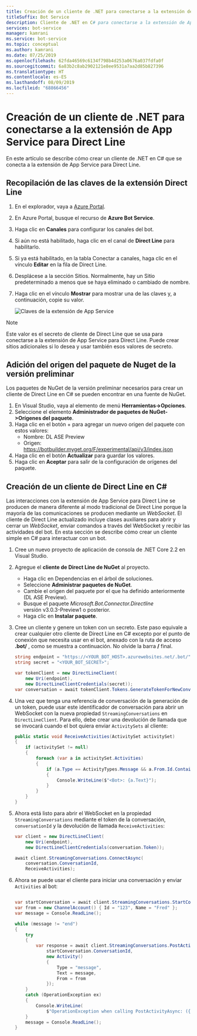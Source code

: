 ```yaml
---
title: Creación de un cliente de .NET para conectarse a la extensión de App Service para Direct Line
titleSuffix: Bot Service
description: Cliente de .NET en C# para conectarse a la extensión de App Service para Direct Line
services: bot-service
manager: kamrani
ms.service: bot-service
ms.topic: conceptual
ms.author: kamrani
ms.date: 07/25/2019
ms.openlocfilehash: 62fda46569c6134f798b4d253a0676a037fdfa0f
ms.sourcegitcommit: 6a83b2c8ab2902121e8ee9531a7aa2d85b827396
ms.translationtype: HT
ms.contentlocale: es-ES
ms.lasthandoff: 08/09/2019
ms.locfileid: "68866456"
---
```

# <a name="create-net-client-to-connect-to-direct-line-app-service-extension"></a>Creación de un cliente de .NET para conectarse a la extensión de App Service para Direct Line

En este artículo se describe cómo crear un cliente de .NET en C# que se conecta a la extensión de App Service para Direct Line.

## <a name="gather-your-direct-line-extension-keys"></a>Recopilación de las claves de la extensión Direct Line

1. En el explorador, vaya a [Azure Portal](https://portal.azure.com/).
1. En Azure Portal, busque el recurso de **Azure Bot Service**.
1. Haga clic en **Canales** para configurar los canales del bot.
1. Si aún no está habilitado, haga clic en el canal de **Direct Line** para habilitarlo. 
1. Si ya está habilitado, en la tabla Conectar a canales, haga clic en el vínculo **Editar** en la fila de Direct Line.
1. Desplácese a la sección Sitios. Normalmente, hay un Sitio predeterminado a menos que se haya eliminado o cambiado de nombre.
1. Haga clic en el vínculo **Mostrar** para mostrar una de las claves y, a continuación, copie su valor.

    ![Claves de la extensión de App Service](./media/channels/direct-line-extension-extension-keys-net-client.png)

> [!NOTE]
> Este valor es el secreto de cliente de Direct Line que se usa para conectarse a la extensión de App Service para Direct Line. Puede crear sitios adicionales si lo desea y usar también esos valores de secreto.

## <a name="add-the-preview-nuget-package-source"></a>Adición del origen del paquete de Nuget de la versión preliminar

Los paquetes de NuGet de la versión preliminar necesarios para crear un cliente de Direct Line en C# se pueden encontrar en una fuente de NuGet.

1. En Visual Studio, vaya al elemento de menú **Herramientas->Opciones**.
1. Seleccione el elemento **Administrador de paquetes de NuGet->Orígenes del paquete**.
1. Haga clic en el botón + para agregar un nuevo origen del paquete con estos valores:
    - Nombre: DL ASE Preview
    - Origen: https://botbuilder.myget.org/F/experimental/api/v3/index.json
1. Haga clic en el botón **Actualizar** para guardar los valores.
1. Haga clic en **Aceptar** para salir de la configuración de orígenes del paquete.

## <a name="create-a-c-direct-line-client"></a>Creación de un cliente de Direct Line en C#

Las interacciones con la extensión de App Service para Direct Line se producen de manera diferente al modo tradicional de Direct Line porque la mayoría de las comunicaciones se producen mediante un *WebSocket*. El cliente de Direct Line actualizado incluye clases auxiliares para abrir y cerrar un *WebSocket*, enviar comandos a través del WebSocket y recibir las actividades del bot. En esta sección se describe cómo crear un cliente simple en C# para interactuar con un bot.

1. Cree un nuevo proyecto de aplicación de consola de .NET Core 2.2 en Visual Studio.
1. Agregue el **cliente de Direct Line de NuGet** al proyecto.
    - Haga clic en Dependencias en el árbol de soluciones.
    - Seleccione **Administrar paquetes de NuGet**.
    - Cambie el origen del paquete por el que ha definido anteriormente (DL ASE Preview).
    - Busque el paquete *Microsoft.Bot.Connector.Directline* versión v3.0.3-Preview1 o posterior.
    - Haga clic en **Instalar paquete**.
1. Cree un cliente y genere un token con un secreto. Este paso equivale a crear cualquier otro cliente de Direct Line en C# excepto por el punto de conexión que necesita usar en el bot, anexado con la ruta de acceso **.bot/** , como se muestra a continuación. No olvide la barra **/** final.

    ```csharp
    string endpoint = "https://<YOUR_BOT_HOST>.azurewebsites.net/.bot/";
    string secret = "<YOUR_BOT_SECRET>";

    var tokenClient = new DirectLineClient(
        new Uri(endpoint),
        new DirectLineClientCredentials(secret));
    var conversation = await tokenClient.Tokens.GenerateTokenForNewConversationAsync();
    ```

1. Una vez que tenga una referencia de conversación de la generación de un token, puede usar este identificador de conversación para abrir un WebSocket con la nueva propiedad `StreamingConversations` en `DirectLineClient`. Para ello, debe crear una devolución de llamada que se invocará cuando el bot quiera enviar `ActivitySets` al cliente:

    ```csharp
    public static void ReceiveActivities(ActivitySet activitySet)
    {
        if (activitySet != null)
        {
            foreach (var a in activitySet.Activities)
            {
                if (a.Type == ActivityTypes.Message && a.From.Id.Contains("bot"))
                {
                    Console.WriteLine($"<Bot>: {a.Text}");
                }
            }
        }
    }
    ```

1. Ahora está listo para abrir el WebSocket en la propiedad `StreamingConversations` mediante el token de la conversación, `conversationId` y la devolución de llamada `ReceiveActivities`:

    ```csharp
    var client = new DirectLineClient(
        new Uri(endpoint),
        new DirectLineClientCredentials(conversation.Token));

    await client.StreamingConversations.ConnectAsync(
        conversation.ConversationId,
        ReceiveActivities);
    ```

1. Ahora se puede usar el cliente para iniciar una conversación y enviar `Activities` al bot:

    ```csharp

    var startConversation = await client.StreamingConversations.StartConversationAsync();
    var from = new ChannelAccount() { Id = "123", Name = "Fred" };
    var message = Console.ReadLine();

    while (message != "end")
    {
        try
        {
            var response = await client.StreamingConversations.PostActivityAsync(
                startConversation.ConversationId,
                new Activity()
                {
                    Type = "message",
                    Text = message,
                    From = from
                });
        }
        catch (OperationException ex)
        {
            Console.WriteLine(
                $"OperationException when calling PostActivityAsync: ({ex.StatusCode})");
        }
        message = Console.ReadLine();
    }
    ```
